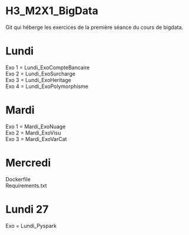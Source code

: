 # H3_M2X1_BigData
Git qui héberge les exercices de la première séance du cours de bigdata.

# Lundi
Exo 1 = Lundi_ExoCompteBancaire <br/>
Exo 2 = Lundi_ExoSurcharge <br/>
Exo 3 = Lundi_ExoHeritage <br/>
Exo 4 = Lundi_ExoPolymorphisme <br/>

# Mardi
Exo 1 = Mardi_ExoNuage <br/>
Exo 2 = Mardi_ExoVisu <br/>
Exo 3 = Mardi_ExoVarCat <br/>

# Mercredi
Dockerfile <br/>
Requirements.txt <br/>

# Lundi 27
Exo = Lundi_Pyspark <br/>
